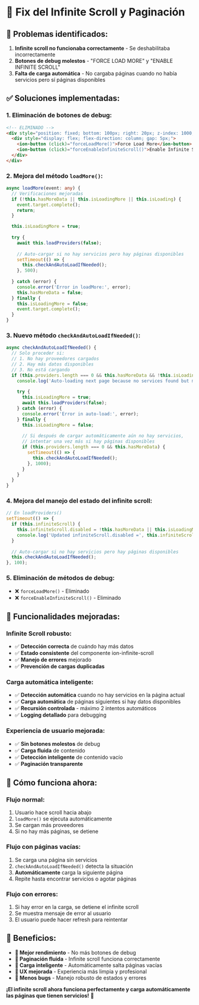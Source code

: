 # 🔄 Fix del Infinite Scroll y Paginación

## 🐛 **Problemas identificados:**
1. **Infinite scroll no funcionaba correctamente** - Se deshabilitaba incorrectamente
2. **Botones de debug molestos** - "FORCE LOAD MORE" y "ENABLE INFINITE SCROLL" 
3. **Falta de carga automática** - No cargaba páginas cuando no había servicios pero sí páginas disponibles

## ✅ **Soluciones implementadas:**

### **1. Eliminación de botones de debug:**
```html
<!-- ELIMINADO -->
<div style="position: fixed; bottom: 100px; right: 20px; z-index: 1000;">
  <div style="display: flex; flex-direction: column; gap: 5px;">
    <ion-button (click)="forceLoadMore()">Force Load More</ion-button>
    <ion-button (click)="forceEnableInfiniteScroll()">Enable Infinite Scroll</ion-button>
  </div>
</div>
```

### **2. Mejora del método `loadMore()`:**
```typescript
async loadMore(event: any) {
  // Verificaciones mejoradas
  if (!this.hasMoreData || this.isLoadingMore || this.isLoading) {
    event.target.complete();
    return;
  }

  this.isLoadingMore = true;
  
  try {
    await this.loadProviders(false);
    
    // Auto-cargar si no hay servicios pero hay páginas disponibles
    setTimeout(() => {
      this.checkAndAutoLoadIfNeeded();
    }, 500);
    
  } catch (error) {
    console.error('Error in loadMore:', error);
    this.hasMoreData = false;
  } finally {
    this.isLoadingMore = false;
    event.target.complete();
  }
}
```

### **3. Nuevo método `checkAndAutoLoadIfNeeded()`:**
```typescript
async checkAndAutoLoadIfNeeded() {
  // Solo proceder si:
  // 1. No hay proveedores cargados
  // 2. Hay más datos disponibles  
  // 3. No está cargando
  if (this.providers.length === 0 && this.hasMoreData && !this.isLoading && !this.isLoadingMore) {
    console.log('Auto-loading next page because no services found but more pages available');
    
    try {
      this.isLoadingMore = true;
      await this.loadProviders(false);
    } catch (error) {
      console.error('Error in auto-load:', error);
    } finally {
      this.isLoadingMore = false;
      
      // Si después de cargar automáticamente aún no hay servicios, 
      // intentar una vez más si hay páginas disponibles
      if (this.providers.length === 0 && this.hasMoreData) {
        setTimeout(() => {
          this.checkAndAutoLoadIfNeeded();
        }, 1000);
      }
    }
  }
}
```

### **4. Mejora del manejo del estado del infinite scroll:**
```typescript
// En loadProviders()
setTimeout(() => {
  if (this.infiniteScroll) {
    this.infiniteScroll.disabled = !this.hasMoreData || this.isLoadingMore;
    console.log('Updated infiniteScroll.disabled =', this.infiniteScroll.disabled);
  }
  
  // Auto-cargar si no hay servicios pero hay páginas disponibles
  this.checkAndAutoLoadIfNeeded();
}, 100);
```

### **5. Eliminación de métodos de debug:**
- ❌ `forceLoadMore()` - Eliminado
- ❌ `forceEnableInfiniteScroll()` - Eliminado

## 🚀 **Funcionalidades mejoradas:**

### **Infinite Scroll robusto:**
- ✅ **Detección correcta** de cuándo hay más datos
- ✅ **Estado consistente** del componente ion-infinite-scroll
- ✅ **Manejo de errores** mejorado
- ✅ **Prevención de cargas duplicadas**

### **Carga automática inteligente:**
- ✅ **Detección automática** cuando no hay servicios en la página actual
- ✅ **Carga automática** de páginas siguientes si hay datos disponibles
- ✅ **Recursión controlada** - máximo 2 intentos automáticos
- ✅ **Logging detallado** para debugging

### **Experiencia de usuario mejorada:**
- ✅ **Sin botones molestos** de debug
- ✅ **Carga fluida** de contenido
- ✅ **Detección inteligente** de contenido vacío
- ✅ **Paginación transparente**

## 🔧 **Cómo funciona ahora:**

### **Flujo normal:**
1. Usuario hace scroll hacia abajo
2. `loadMore()` se ejecuta automáticamente
3. Se cargan más proveedores
4. Si no hay más páginas, se detiene

### **Flujo con páginas vacías:**
1. Se carga una página sin servicios
2. `checkAndAutoLoadIfNeeded()` detecta la situación
3. **Automáticamente** carga la siguiente página
4. Repite hasta encontrar servicios o agotar páginas

### **Flujo con errores:**
1. Si hay error en la carga, se detiene el infinite scroll
2. Se muestra mensaje de error al usuario
3. El usuario puede hacer refresh para reintentar

## 🎯 **Beneficios:**

- **🚀 Mejor rendimiento** - No más botones de debug
- **🔄 Paginación fluida** - Infinite scroll funciona correctamente  
- **🧠 Carga inteligente** - Automáticamente salta páginas vacías
- **👤 UX mejorada** - Experiencia más limpia y profesional
- **🐛 Menos bugs** - Manejo robusto de estados y errores

**¡El infinite scroll ahora funciona perfectamente y carga automáticamente las páginas que tienen servicios!** 🎉
